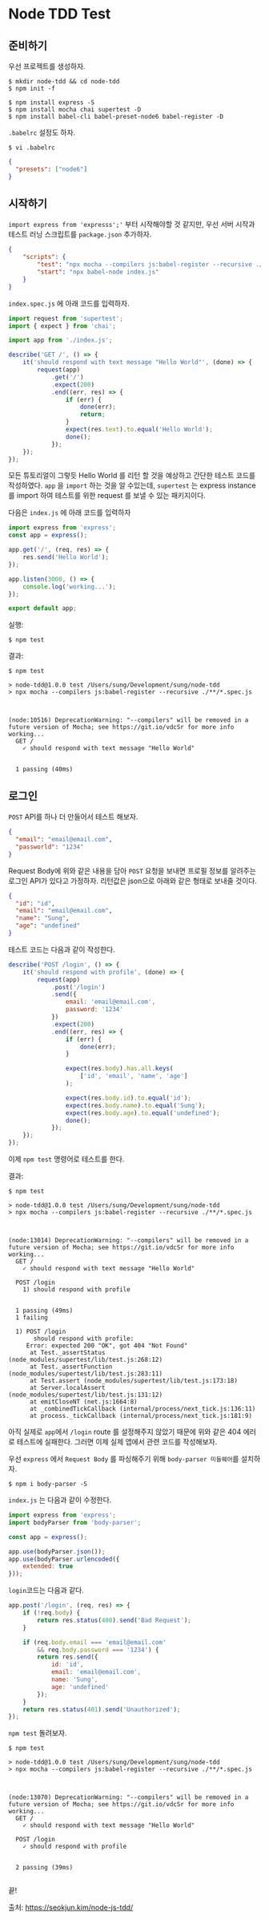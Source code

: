 # Node TDD Test

## 준비하기
우선 프로젝트를 생성하자.
```npm
$ mkdir node-tdd && cd node-tdd
$ npm init -f
```
```npm
$ npm install express -S
$ npm install mocha chai supertest -D
$ npm install babel-cli babel-preset-node6 babel-register -D
```

`.babelrc` 설정도 하자.


```
$ vi .babelrc
```
```json
{
  "presets": ["node6"]
}
```

## 시작하기
`import express from 'expresss';'` 부터 시작해야할 것 같지만, 
우선 서버 시작과 테스트 러닝 스크립트를 `package.json` 추가하자.
```json
{
    "scripts": {
        "test": "npx mocha --compilers js:babel-register --recursive ./**/*.spec.js",
        "start": "npx babel-node index.js"
    }
}
```

`index.spec.js` 에 아래 코드를 입력하자.
```javascript
import request from 'supertest';
import { expect } from 'chai';

import app from './index.js';

describe('GET /', () => {
    it('should respond with text message "Hello World"', (done) => {
        request(app)
            .get('/')
            .expect(200)
            .end((err, res) => {
                if (err) {
                    done(err);
                    return;
                }
                expect(res.text).to.equal('Hello World');
                done();
            });
    });
});

```

모든 튜토리얼이 그렇듯 Hello World 를 리턴 할 것을 예상하고 간단한 테스트 코드를 작성하였다. 
`app` 을 `import` 하는 것을 알 수있는데, `supertest` 는 express instance 를 
import 하여 테스트를 위한 request 를 보낼 수 있는 패키지이다.

다음은 `index.js` 에 아래 코드를 입력하자
```javascript
import express from 'express';
const app = express();

app.get('/', (req, res) => {
    res.send('Hello World');
});

app.listen(3000, () => {
    console.log('working...');
});

export default app;

```
실행:
```
$ npm test
```

결과:
```
$ npm test

> node-tdd@1.0.0 test /Users/sung/Development/sung/node-tdd
> npx mocha --compilers js:babel-register --recursive ./**/*.spec.js



(node:10516) DeprecationWarning: "--compilers" will be removed in a future version of Mocha; see https://git.io/vdcSr for more info
working...
  GET /
    ✓ should respond with text message "Hello World"


  1 passing (40ms)

```

## 로그인
`POST` API를 하나 더 만들어서 테스트 해보자.
```json
{
  "email": "email@email.com",
  "passworld": "1234"
}
```
Request Body에 위와 같은 내용을 담아 `POST` 요청을 보내면 프로필 정보를 알려주는 로그인 API가 있다고 가정하자.
리턴값은 json으로 아래와 같은 형태로 보내줄 것이다.
```json
{
  "id": "id",
  "email": "email@email.com",
  "name": "Sung",
  "age": "undefined"
}
```

테스트 코드는 다음과 같이 작성한다.
```javascript
describe('POST /login', () => {
    it('should respond with profile', (done) => {
        request(app)
            .post('/login')
            .send({
                email: 'email@email.com',
                password: '1234'
            })
            .expect(200)
            .end((err, res) => {
                if (err) {
                    done(err);
                }

                expect(res.body).has.all.keys(
                    ['id', 'email', 'name', 'age']
                );

                expect(res.body.id).to.equal('id');
                expect(res.body.name).to.equal('Sung');
                expect(res.body.age).to.equal('undefined');
                done();
            });
    });
});
```

이제 `npm test` 명령어로 테스트를 한다.

결과:
```
$ npm test

> node-tdd@1.0.0 test /Users/sung/Development/sung/node-tdd
> npx mocha --compilers js:babel-register --recursive ./**/*.spec.js



(node:13014) DeprecationWarning: "--compilers" will be removed in a future version of Mocha; see https://git.io/vdcSr for more info
working...
  GET /
    ✓ should respond with text message "Hello World"

  POST /login
    1) should respond with profile


  1 passing (49ms)
  1 failing

  1) POST /login
       should respond with profile:
     Error: expected 200 "OK", got 404 "Not Found"
      at Test._assertStatus (node_modules/supertest/lib/test.js:268:12)
      at Test._assertFunction (node_modules/supertest/lib/test.js:283:11)
      at Test.assert (node_modules/supertest/lib/test.js:173:18)
      at Server.localAssert (node_modules/supertest/lib/test.js:131:12)
      at emitCloseNT (net.js:1664:8)
      at _combinedTickCallback (internal/process/next_tick.js:136:11)
      at process._tickCallback (internal/process/next_tick.js:181:9)

```

아직 실제로 `app`에서 `/login` route 를 설정해주지 않았기 때문에 위와 같은 404 에러로 테스트에 실패한다. 
그러면 이제 실제 앱에서 관련 코드를 작성해보자.

우선 `express` 에서 `Request Body` 를 파싱해주기 위해 `body-parser 미들웨어`를 설치하자.
```
$ npm i body-parser -S
```

`index.js` 는 다음과 같이 수정한다.
```javascript
import express from 'express';
import bodyParser from 'body-parser';

const app = express();

app.use(bodyParser.json());
app.use(bodyParser.urlencoded({
    extended: true
}));
```

`login`코드는 다음과 같다.
```javascript
app.post('/login', (req, res) => {
    if (!req.body) {
        return res.status(400).send('Bad Request');
    }

    if (req.body.email === 'email@email.com'
        && req.body.password === '1234') {
        return res.send({
            id: 'id',
            email: 'email@email.com',
            name: 'Sung',
            age: 'undefined'
        });
    }
    return res.status(401).send('Unauthorized');
});
```

`npm test` 돌려보자.
```
$ npm test

> node-tdd@1.0.0 test /Users/sung/Development/sung/node-tdd
> npx mocha --compilers js:babel-register --recursive ./**/*.spec.js



(node:13070) DeprecationWarning: "--compilers" will be removed in a future version of Mocha; see https://git.io/vdcSr for more info
working...
  GET /
    ✓ should respond with text message "Hello World"

  POST /login
    ✓ should respond with profile


  2 passing (39ms)


```

끝!


출처: https://seokjun.kim/node-js-tdd/
